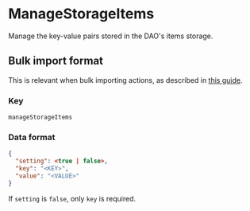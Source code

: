 # ManageStorageItems

Manage the key-value pairs stored in the DAO's items storage.

## Bulk import format

This is relevant when bulk importing actions, as described in [this
guide](https://github.com/DA0-DA0/dao-dao-ui/wiki/Bulk-importing-actions).

### Key

`manageStorageItems`

### Data format

```json
{
  "setting": <true | false>,
  "key": "<KEY>",
  "value": "<VALUE>"
}
```

If `setting` is `false`, only `key` is required.
